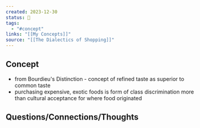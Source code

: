 ```yaml
---
created: 2023-12-30
status: 🔴
tags:
  - "#concept"
links: "[[My Concepts]]"
source: "[[The Dialectics of Shopping]]"
---
```

## Concept
- from Bourdieu's Distinction - concept of refined taste as superior to common taste
- purchasing expensive, exotic foods is form of class discrimination more than cultural acceptance for where food originated
## Questions/Connections/Thoughts